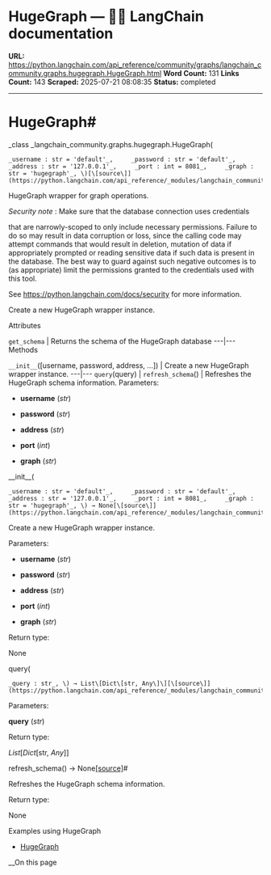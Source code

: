 # HugeGraph — 🦜🔗 LangChain  documentation

**URL:** https://python.langchain.com/api_reference/community/graphs/langchain_community.graphs.hugegraph.HugeGraph.html
**Word Count:** 131
**Links Count:** 143
**Scraped:** 2025-07-21 08:08:35
**Status:** completed

---

# HugeGraph\#

_class _langchain\_community.graphs.hugegraph.HugeGraph\(

    _username : str = 'default'_,     _password : str = 'default'_,     _address : str = '127.0.0.1'_,     _port : int = 8081_,     _graph : str = 'hugegraph'_, \)[\[source\]](https://python.langchain.com/api_reference/_modules/langchain_community/graphs/hugegraph.html#HugeGraph)\#     

HugeGraph wrapper for graph operations.

_Security note_ : Make sure that the database connection uses credentials     

that are narrowly-scoped to only include necessary permissions. Failure to do so may result in data corruption or loss, since the calling code may attempt commands that would result in deletion, mutation of data if appropriately prompted or reading sensitive data if such data is present in the database. The best way to guard against such negative outcomes is to \(as appropriate\) limit the permissions granted to the credentials used with this tool.

See <https://python.langchain.com/docs/security> for more information.

Create a new HugeGraph wrapper instance.

Attributes

`get_schema` | Returns the schema of the HugeGraph database   ---|---      Methods

`__init__`\(\[username, password, address, ...\]\) | Create a new HugeGraph wrapper instance.   ---|---   `query`\(query\) |    `refresh_schema`\(\) | Refreshes the HugeGraph schema information.      Parameters:     

  * **username** \(_str_\)

  * **password** \(_str_\)

  * **address** \(_str_\)

  * **port** \(_int_\)

  * **graph** \(_str_\)

\_\_init\_\_\(

    _username : str = 'default'_,     _password : str = 'default'_,     _address : str = '127.0.0.1'_,     _port : int = 8081_,     _graph : str = 'hugegraph'_, \) → None[\[source\]](https://python.langchain.com/api_reference/_modules/langchain_community/graphs/hugegraph.html#HugeGraph.__init__)\#     

Create a new HugeGraph wrapper instance.

Parameters:     

  * **username** \(_str_\)

  * **password** \(_str_\)

  * **address** \(_str_\)

  * **port** \(_int_\)

  * **graph** \(_str_\)

Return type:     

None

query\(

    _query : str_, \) → List\[Dict\[str, Any\]\][\[source\]](https://python.langchain.com/api_reference/_modules/langchain_community/graphs/hugegraph.html#HugeGraph.query)\#     

Parameters:     

**query** \(_str_\)

Return type:     

_List_\[_Dict_\[str, _Any_\]\]

refresh\_schema\(\) → None[\[source\]](https://python.langchain.com/api_reference/_modules/langchain_community/graphs/hugegraph.html#HugeGraph.refresh_schema)\#     

Refreshes the HugeGraph schema information.

Return type:     

None

Examples using HugeGraph

  * [HugeGraph](https://python.langchain.com/docs/integrations/graphs/hugegraph/)

__On this page